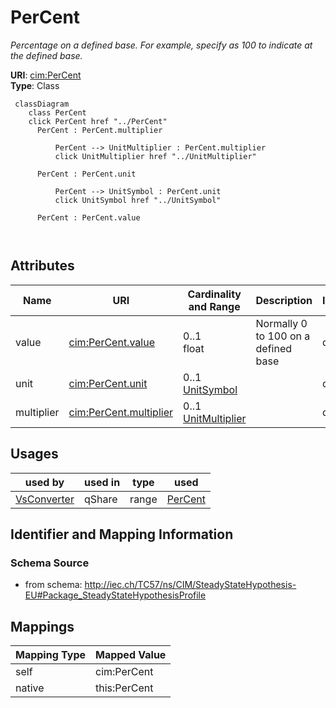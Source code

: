 # PerCent


_Percentage on a defined base.   For example, specify as 100 to indicate at the defined base._





**URI**: [cim:PerCent](http://iec.ch/TC57/CIM100#PerCent)<br />
**Type**: Class




```mermaid
 classDiagram
    class PerCent
    click PerCent href "../PerCent"
      PerCent : PerCent.multiplier
        
          PerCent --> UnitMultiplier : PerCent.multiplier
          click UnitMultiplier href "../UnitMultiplier"
        
      PerCent : PerCent.unit
        
          PerCent --> UnitSymbol : PerCent.unit
          click UnitSymbol href "../UnitSymbol"
        
      PerCent : PerCent.value
        
      
```




<!-- no inheritance hierarchy -->


## Attributes


| Name | URI | Cardinality and Range | Description | Inheritance |
| ---  | --- | --- | --- | --- |
| value | [cim:PerCent.value](http://iec.ch/TC57/CIM100#PerCent.value) | 0..1 <br />  float  | Normally 0 to 100 on a defined base | direct |
| unit | [cim:PerCent.unit](http://iec.ch/TC57/CIM100#PerCent.unit) | 0..1 <br />  [UnitSymbol](UnitSymbol.md)  |  | direct |
| multiplier | [cim:PerCent.multiplier](http://iec.ch/TC57/CIM100#PerCent.multiplier) | 0..1 <br />  [UnitMultiplier](UnitMultiplier.md)  |  | direct |





## Usages

| used by | used in | type | used |
| ---  | --- | --- | --- |
| [VsConverter](VsConverter.md) | qShare | range | [PerCent](PerCent.md) |






## Identifier and Mapping Information







### Schema Source


* from schema: http://iec.ch/TC57/ns/CIM/SteadyStateHypothesis-EU#Package_SteadyStateHypothesisProfile





## Mappings

| Mapping Type | Mapped Value |
| ---  | ---  |
| self | cim:PerCent |
| native | this:PerCent |





